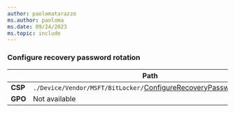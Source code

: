 ```yaml
---
author: paolomatarazzo
ms.author: paoloma
ms.date: 09/24/2023
ms.topic: include
---
```


### Configure recovery password rotation

|  | Path |
|--|--|
| **CSP** | `./Device/Vendor/MSFT/BitLocker/`[ConfigureRecoveryPasswordRotation](/windows/client-management/mdm/bitlocker-csp#configurerecoverypasswordrotation)|
| **GPO** | Not available |
